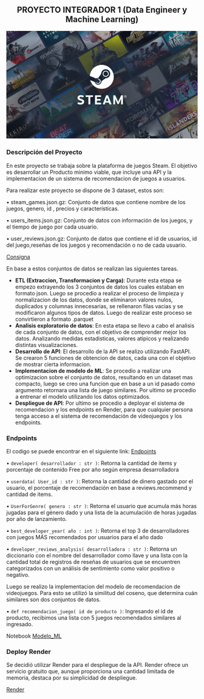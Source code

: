 <div style="text-align: center;">
  <h2>PROYECTO INTEGRADOR 1 (Data Engineer y Machine Learning)</h2>
</div>

![Portada](https://github.com/pablongrs/MLOps_Steam/blob/master/img/portada_steam.jpg)

### Descripción del Proyecto
En este proyecto se trabaja sobre la plataforma de juegos Steam. El objetivo es desarrollar un Producto minimo viable, que incluye una API y la implementacion de un sistema de recomendacion de juegos a usuarios.

Para realizar este proyecto se dispone de 3 dataset, estos son:

• steam_games.json.gz: Conjunto de datos que contiene nombre de los juegos, genero, id , precios y características.

• users_items.json.gz: Conjunto de datos con información de los juegos, y el tiempo de juego por cada usuario.

• user_reviews.json.gz: Conjunto de datos que contiene el id de usuarios, id del juego,reseñas de los juegos y recomendación o no de cada usuario.

[Consigna](https://github.com/soyHenry/PI_ML_OPS/tree/FT)

En base a estos conjuntos de datos se realizan las siguientes tareas.

- **ETL (Extraccion, Transformacion y Carga)**: 
Durante esta etapa se empezo extrayendo los 3 conjuntos de datos los cuales estaban en formato json.  Luego se procedio a realizar el proceso de limpieza y normalizacion de los datos, donde se eliminaron valores nulos, duplicados y columnas innecesarias, se rellenaron filas vacias y se modificaron algunos tipos de datos. Luego de realizar este proceso se convirtieron a formato .parquet
- **Analisis exploratorio de datos**: 
En esta etapa se llevo a cabo el analisis de cada conjunto de datos, con el objetivo de comprender mejor los datos. Analizando medidas estadisticas, valores atipicos y realizando distintas visualizaciones.
- **Desarrollo de API**: 
El desarrollo de la API se realizo utilizando FastAPI. Se crearon 5 funciones de obtencion de datos, cada una con el objetivo de mostrar cierta informacion.
- **Implementacion de modelo de ML**: 
Se procedio a realizar una optimizacion sobre el conjunto de datos, resultando en un dataset mas compacto, luego se creo una funcion que  en base a un id pasado como argumento retornara una lista de juego similares. Por ultimo se procedio a entrenar el modelo utilizando los datos optimizados.
- **Despliegue de API**: 
Por ultimo se procedio a deployar el sistema de recomendacion y los endpoints en Render, para que cualquier persona tenga acceso a el sistema de recomendación de videojuegos y los endpoints.

### Endpoints

El codigo se puede encontrar en el siguiente link: [Endpoints](https://github.com/pablongrs/MLOps_Steam/blob/master/main.py)

• `developer( desarrollador : str )`: Retorna la cantidad de items y porcentaje de contenido Free por año según empresa desarrolladora

• `userdata( User_id : str )`: Retorna la cantidad de dinero gastado por el usuario, el porcentaje   de recomendación en base a reviews.recommend y cantidad de items.

• `UserForGenre( genero : str )`: Retorna el usuario que acumula más horas jugadas para el género dado y una lista de la acumulación de horas jugadas por año de lanzamiento.

• `best_developer_year( año : int )`: Retorna el top 3 de desarrolladores con juegos MÁS recomendados por usuarios para el año dado

• `developer_reviews_analysis( desarrolladora : str )`: Retorna un diccionario con el nombre del desarrollador como llave y una lista con la cantidad total de registros de reseñas de usuarios que se encuentren categorizados con un análisis de sentimiento como valor positivo o negativo.

Luego se realizo la implementacion del modelo de recomendacion de videojuegos. Para esto se utilizó la similitud del coseno, que determina cuán similares son dos conjuntos de datos.

• `def recomendacion_juego( id de producto )`: Ingresando el id de producto, recibimos una lista con 5 juegos recomendados similares al ingresado.

Notebook [Modelo_ML](https://github.com/pablongrs/MLOps_Steam/blob/master/Modelamiento.ipynb)

### Deploy Render

Se decidió utilizar Render para el despliegue de la API. Render ofrece un servicio gratuito que, aunque proporciona una cantidad limitada de memoria, destaca por su simplicidad de despliegue.

[Render](https://mlops-steam-9iga.onrender.com/docs)









